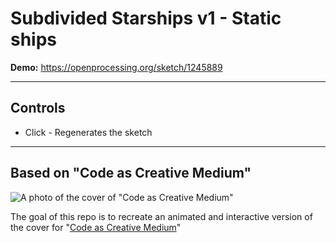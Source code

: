 # Subdivided Starships v1 - Static ships

**Demo:** https://openprocessing.org/sketch/1245889

---

## Controls
- Click - Regenerates the sketch

---

## Based on "Code as Creative Medium"

![A photo of the cover of "Code as Creative Medium"](https://user-images.githubusercontent.com/89111078/129974545-346f8bf4-6f95-455b-9557-6ec06f6d8634.jpg)

The goal of this repo is to recreate an animated and interactive version of the cover for "[Code as Creative Medium](https://mitpress.mit.edu/books/code-creative-medium)"
